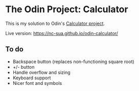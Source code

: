 # The Odin Project: Calculator
This is my solution to Odin's [Calculator project](https://www.theodinproject.com/paths/foundations/courses/foundations/lessons/calculator).

Live version: https://nc-sua.github.io/odin-calculator/

## To do
- Backspace button (replaces non-functioning square root)
- +/- button
- Handle overflow and sizing
- Keyboard support
- Nicer font and symbols